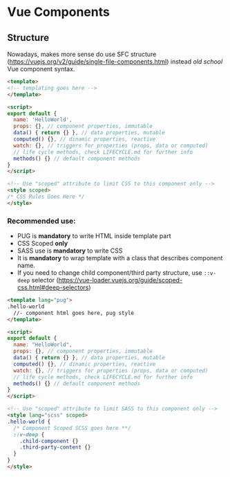 # Vue Components

## Structure

Nowadays, makes more sense do use SFC structure (https://vuejs.org/v2/guide/single-file-components.html) instead *old school* Vue component syntax.

```html
<template>
<!-- templating goes here -->
</template>

<script>
export default {
  name: 'HelloWorld',
  props: {}, // component properties, immutable
  data() { return {} }, // data properties, mutable
  computed() {}, // dinamic properties, reactive
  watch: {}, // triggers for properties (props, data or computed)
  // life cycle methods, check LIFECYCLE.md for further info
  methods() {} // default component methods
}
</script>

<!-- Use "scoped" attribute to limit CSS to this component only -->
<style scoped>
/* CSS Rules Goes Here */
</style>
```

### Recommended use:

* PUG is **mandatory** to write HTML inside template part
* CSS Scoped **only**
* SASS use is **mandatory** to write CSS
* It is **mandatory** to wrap template with a class that describes component name.
* If you need to change child component/third party structure, use `::v-deep` selector (https://vue-loader.vuejs.org/guide/scoped-css.html#deep-selectors)

```html
<template lang="pug">
.hello-world
  //- component html goes here, pug style
</template>

<script>
export default {
  name: "HelloWorld",
  props: {}, // component properties, immutable
  data() { return {} }, // data properties, mutable
  computed() {}, // dinamic properties, reactive
  watch: {}, // triggers for properties (props, data or computed)
  // life cycle methods, check LIFECYCLE.md for further info
  methods() {} // default component methods
}
</script>

<!-- Use "scoped" attribute to limit SASS to this component only -->
<style lang="scss" scoped>
.hello-world {
  /* Component Scoped SCSS goes here **/
  ::v-deep {
    .child-component {}
    .third-party-content {}
  }
}
</style>

```
